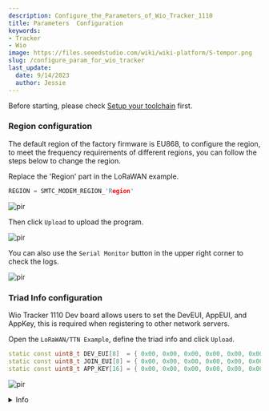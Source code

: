 ```yaml
---
description: Configure_the_Parameters_of_Wio_Tracker_1110 
title: Parameters  Configuration
keywords:
- Tracker
- Wio
image: https://files.seeedstudio.com/wiki/wiki-platform/S-tempor.png
slug: /configure_param_for_wio_tracker
last_update:
  date: 9/14/2023
  author: Jessie
---
```




Before starting, please check [Setup your toolchain](https://wiki.seeedstudio.com/setup_toolchain_for_wio_tracker) first.

### Region configuration

The default region of the factory firmware is EU868, to configure the region, to meet the frequency requirements of different regions, you can follow the steps below to change the region.



Replace the 'Region' part in the LoRaWAN example.

```cpp
REGION = SMTC_MODEM_REGION_'Region'
```

<p style={{textAlign: 'center'}}><img src="https://files.seeedstudio.com/wiki/SenseCAP/wio_tracker/set-region.png" alt="pir" width={800} height="auto" /></p>

Then click `Upload` to upload the program.

<p style={{textAlign: 'center'}}><img src="https://files.seeedstudio.com/wiki/SenseCAP/wio_tracker/program.png" alt="pir" width={800} height="auto" /></p>

You can also use the `Serial Monitor` button in the upper right corner to check the logs.

<p style={{textAlign: 'center'}}><img src="https://files.seeedstudio.com/wiki/SenseCAP/wio_tracker/port-monitor.png" alt="pir" width={800} height="auto" /></p>




### Triad Info configuration


Wio Tracker 1110 Dev board allows users to set the DevEUI, AppEUI, and AppKey, this is required when registering to other network servers.

Open the `LoRaWAN/TTN Example`, define the triad info and click `Upload`.


```cpp
static const uint8_t DEV_EUI[8]  = { 0x00, 0x00, 0x00, 0x00, 0x00, 0x00, 0x00, 0x00 };
static const uint8_t JOIN_EUI[8] = { 0x00, 0x00, 0x00, 0x00, 0x00, 0x00, 0x00, 0x00 };
static const uint8_t APP_KEY[16] = { 0x00, 0x00, 0x00, 0x00, 0x00, 0x00, 0x00, 0x00, 0x00, 0x00, 0x00, 0x00, 0x00, 0x00, 0x00, 0x00 };
```

<p style={{textAlign: 'center'}}><img src="https://files.seeedstudio.com/wiki/SenseCAP/wio_tracker/change-3-codes.png" alt="pir" width={800} height="auto" /></p>


<details>
<summary>Info</summary>

Or you can just get the triad information generated by the network server, then fill into the `Constants` part and run it on your board.

example: from TTS.

<p style={{textAlign: 'center'}}><img src="https://files.seeedstudio.com/wiki/SenseCAP/Wio-WM1110%20Dev%20Kit/register_device3.png" alt="pir" width={800} height="auto" /></p>

</details>